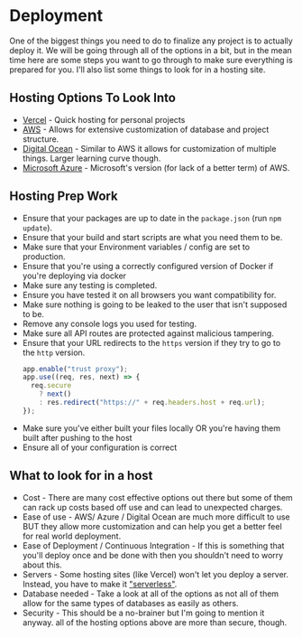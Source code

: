 # Deployment

One of the biggest things you need to do to finalize any project is to actually deploy it. We will be going through all of the options in a bit, but in the mean time here are some steps you want to go through to make sure everything is prepared for you. I'll also list some things to look for in a hosting site.

## Hosting Options To Look Into

- [Vercel](https://vercel.com) - Quick hosting for personal projects
- [AWS](https://aws.amazon.com/websites) - Allows for extensive customization of database and project structure.
- [Digital Ocean](https://www.digitalocean.com) - Similar to AWS it allows for customization of multiple things. Larger learning curve though.
- [Microsoft Azure](https://www.digitalocean.com) - Microsoft's version (for lack of a better term) of AWS.

## Hosting Prep Work

- Ensure that your packages are up to date in the `package.json` (run `npm update`).
- Ensure that your build and start scripts are what you need them to be.
- Make sure that your Environment variables / config are set to production.
- Ensure that you're using a correctly configured version of Docker if you're deploying via docker
- Make sure any testing is completed.
- Ensure you have tested it on all browsers you want compatibility for.
- Make sure nothing is going to be leaked to the user that isn't supposed to be.
- Remove any console logs you used for testing.
- Make sure all API routes are protected against malicious tampering.
- Ensure that your URL redirects to the `https` version if they try to go to the `http` version.
  ```javascript
  app.enable("trust proxy");
  app.use((req, res, next) => {
    req.secure
      ? next()
      : res.redirect("https://" + req.headers.host + req.url);
  });
  ```
- Make sure you've either built your files locally OR you're having them built after pushing to the host
- Ensure all of your configuration is correct

## What to look for in a host

- Cost - There are many cost effective options out there but some of them can rack up costs based off use and can lead to unexpected charges.
- Ease of use - AWS/ Azure / Digital Ocean are much more difficult to use BUT they allow more customization and can help you get a better feel for real world deployment.
- Ease of Deployment / Continuous Integration - If this is something that you'll deploy once and be done with then you shouldn't need to worry about this.
- Servers - Some hosting sites (like Vercel) won't let you deploy a server. Instead, you have to make it ["serverless"](https://vercel.com/docs/functions/serverless-functions).
- Database needed - Take a look at all of the options as not all of them allow for the same types of databases as easily as others.
- Security - This should be a no-brainer but I'm going to mention it anyway. all of the hosting options above are more than secure, though.
